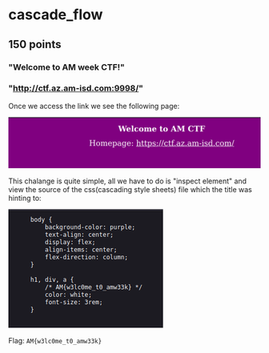 # cascade_flow
## 150 points
### "Welcome to AM week CTF!"
### "http://ctf.az.am-isd.com:9998/"

Once we access the link we see the following page:

![image](static/5.png)

This chalange is quite simple, all we have to do is "inspect element" and view the source of the css(cascading style sheets) file which the title was hinting to:

![image](static/6.png)

Flag: `AM{w3lc0me_t0_amw33k}`